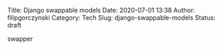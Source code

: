 Title: Django swappable models
Date: 2020-07-01 13:38
Author: filipgorczynski
Category: Tech
Slug: django-swappable-models
Status: draft

swapper
